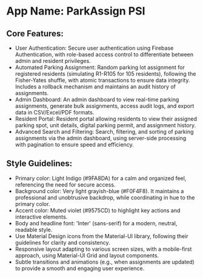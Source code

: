# **App Name**: ParkAssign PSI

## Core Features:

- User Authentication: Secure user authentication using Firebase Authentication, with role-based access control to differentiate between admin and resident privileges.
- Automated Parking Assignment: Random parking lot assignment for registered residents (simulating R1-R105 for 105 residents), following the Fisher-Yates shuffle, with atomic transactions to ensure data integrity. Includes a rollback mechanism and maintains an audit history of assignments.
- Admin Dashboard: An admin dashboard to view real-time parking assignments, generate bulk assignments, access audit logs, and export data in CSV/Excel/PDF formats.
- Resident Portal: Resident portal allowing residents to view their assigned parking spot, unit details, digital parking permit, and assignment history.
- Advanced Search and Filtering: Search, filtering, and sorting of parking assignments via the admin dashboard, using server-side processing with pagination to ensure speed and efficiency. 

## Style Guidelines:

- Primary color: Light Indigo (#9FA8DA) for a calm and organized feel, referencing the need for secure access.
- Background color: Very light grayish-blue (#F0F4F8). It maintains a professional and unobtrusive backdrop, while coordinating in hue to the primary color.
- Accent color: Muted violet (#9575CD) to highlight key actions and interactive elements.
- Body and headline font: 'Inter' (sans-serif) for a modern, neutral, readable style.
- Use Material Design icons from the Material-UI library, following their guidelines for clarity and consistency.
- Responsive layout adapting to various screen sizes, with a mobile-first approach, using Material-UI Grid and layout components.
- Subtle transitions and animations (e.g., when assignments are updated) to provide a smooth and engaging user experience.